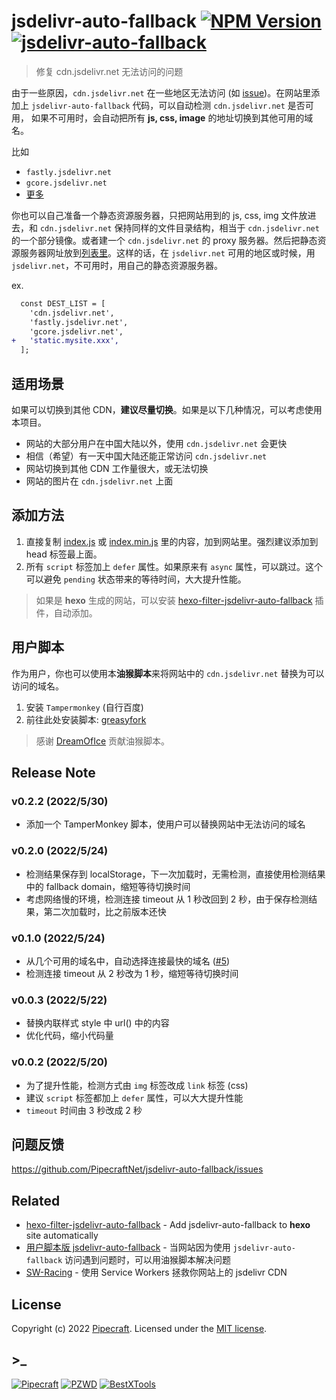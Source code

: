 # jsdelivr-auto-fallback [![NPM Version](https://img.shields.io/npm/v/jsdelivr-auto-fallback)](https://www.npmjs.com/package/jsdelivr-auto-fallback) [![jsdelivr-auto-fallback](https://img.shields.io/github/stars/PipecraftNet/jsdelivr-auto-fallback)](https://github.com/PipecraftNet/jsdelivr-auto-fallback)

> 修复 cdn.jsdelivr.net 无法访问的问题

由于一些原因，`cdn.jsdelivr.net` 在一些地区无法访问 (如 [issue](https://github.com/jsdelivr/jsdelivr/issues/18397))。在网站里添加上 `jsdelivr-auto-fallback` 代码，可以自动检测 `cdn.jsdelivr.net` 是否可用，
如果不可用时，会自动把所有 **js, css, image** 的地址切换到其他可用的域名。

比如

- `fastly.jsdelivr.net`
- `gcore.jsdelivr.net`
- [更多](index.js)

你也可以自己准备一个静态资源服务器，只把网站用到的 js, css, img 文件放进去，和 `cdn.jsdelivr.net` 保持同样的文件目录结构，相当于 `cdn.jsdelivr.net` 的一个部分镜像。或者建一个 `cdn.jsdelivr.net` 的 proxy 服务器。然后把静态资源服务器网址放到[列表里](index.js)。这样的话，在 `jsdelivr.net` 可用的地区或时候，用 `jsdelivr.net`，不可用时，用自己的静态资源服务器。

ex.

```diff
  const DEST_LIST = [
    'cdn.jsdelivr.net',
    'fastly.jsdelivr.net',
    'gcore.jsdelivr.net',
+   'static.mysite.xxx',
  ];
```

## 适用场景

如果可以切换到其他 CDN，**建议尽量切换**。如果是以下几种情况，可以考虑使用本项目。

- 网站的大部分用户在中国大陆以外，使用 `cdn.jsdelivr.net` 会更快
- 相信（希望）有一天中国大陆还能正常访问 `cdn.jsdelivr.net`
- 网站切换到其他 CDN 工作量很大，或无法切换
- 网站的图片在 `cdn.jsdelivr.net` 上面

## 添加方法

1. 直接复制 [index.js](index.js) 或 [index.min.js](index.min.js) 里的内容，加到网站里。强烈建议添加到 head 标签最上面。
2. 所有 `script` 标签加上 `defer` 属性。如果原来有 `async` 属性，可以跳过。这个可以避免 `pending` 状态带来的等待时间，大大提升性能。

> 如果是 **hexo** 生成的网站，可以安装 [hexo-filter-jsdelivr-auto-fallback](https://github.com/PipecraftNet/hexo-filter-jsdelivr-auto-fallback) 插件，自动添加。

## 用户脚本

作为用户，你也可以使用本**油猴脚本**来将网站中的 `cdn.jsdelivr.net` 替换为可以访问的域名。

1. 安装 `Tampermonkey` (自行百度)
2. 前往此处安装脚本: [greasyfork](https://greasyfork.org/zh-CN/scripts/445701-jsdelivr-auto-fallback)

> 感谢 [DreamOfIce](https://github.com/DreamOfIce) 贡献油猴脚本。

## Release Note

### v0.2.2 (2022/5/30)

- 添加一个 TamperMonkey 脚本，使用户可以替换网站中无法访问的域名

### v0.2.0 (2022/5/24)

- 检测结果保存到 localStorage，下一次加载时，无需检测，直接使用检测结果中的 fallback domain，缩短等待切换时间
- 考虑网络慢的环境，检测连接 timeout 从 1 秒改回到 2 秒，由于保存检测结果，第二次加载时，比之前版本还快

### v0.1.0 (2022/5/24)

- 从几个可用的域名中，自动选择连接最快的域名 ([#5](https://github.com/PipecraftNet/jsdelivr-auto-fallback/issues/5))
- 检测连接 timeout 从 2 秒改为 1 秒，缩短等待切换时间

### v0.0.3 (2022/5/22)

- 替换内联样式 style 中 url() 中的内容
- 优化代码，缩小代码量

### v0.0.2 (2022/5/20)

- 为了提升性能，检测方式由 `img` 标签改成 `link` 标签 (css)
- 建议 `script` 标签都加上 `defer` 属性，可以大大提升性能
- `timeout` 时间由 3 秒改成 2 秒

## 问题反馈

<https://github.com/PipecraftNet/jsdelivr-auto-fallback/issues>

## Related

- [hexo-filter-jsdelivr-auto-fallback](https://github.com/PipecraftNet/hexo-filter-jsdelivr-auto-fallback) - Add jsdelivr-auto-fallback to **hexo** site automatically
- [用户脚本版 jsdelivr-auto-fallback](https://greasyfork.org/zh-CN/scripts/445701-jsdelivr-auto-fallback) - 当网站因为使用 `jsdelivr-auto-fallback` 访问遇到问题时，可以用油猴脚本解决问题
- [SW-Racing](https://github.com/Lete114/SW-Racing) - 使用 Service Workers 拯救你网站上的 jsdelivr CDN

## License

Copyright (c) 2022 [Pipecraft](https://www.pipecraft.net). Licensed under the [MIT license](LICENSE).

## >\_

[![Pipecraft](https://img.shields.io/badge/site-pipecraft-brightgreen)](https://www.pipecraft.net)
[![PZWD](https://img.shields.io/badge/site-pzwd-brightgreen)](https://pzwd.net)
[![BestXTools](https://img.shields.io/badge/site-bestxtools-brightgreen)](https://www.bestxtools.com)
